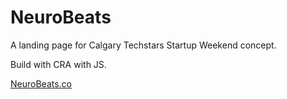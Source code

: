 # NeuroBeats

A landing page for Calgary Techstars Startup Weekend concept. 

Build with CRA with JS.

[NeuroBeats.co](http://neurobeats.co)

